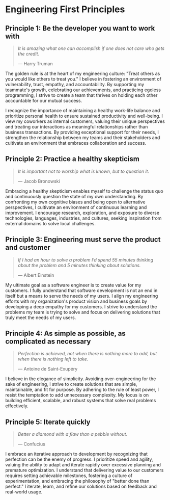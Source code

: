 # Engineering First Principles

## Principle 1: Be the developer you want to work with

> *It is amazing what one can accomplish if one does not care who gets the credit.*
>
> — Harry Truman

The golden rule is at the heart of my engineering culture: "Treat others as you would like others to treat you." I believe in fostering an environment of vulnerability, trust, empathy, and accountability. By supporting my teammate's growth, celebrating our achievements, and practicing egoless programming, I strive to create a team that thrives on holding each other accountable for our mutual success.

I recognize the importance of maintaining a healthy work-life balance and prioritize personal health to ensure sustained productivity and well-being. I view my coworkers as internal customers, valuing their unique perspectives and treating our interactions as meaningful relationships rather than business transactions. By providing exceptional support for their needs, I strengthen the relationship between my teams and their stakeholders and cultivate an environment that embraces collaboration and success.

## Principle 2: Practice a healthy skepticism

> *It is important not to worship what is known, but to question it.*
>
> — Jacob Bronowski

Embracing a healthy skepticism enables myself to challenge the status quo and continuously question the state of my own understanding. By confronting my own cognitive biases and being open to alternative perspectives, I cultivate an environment of continuous learning and improvement. I encourage research, exploration, and exposure to diverse technologies, languages, industries, and cultures, seeking inspiration from external domains to solve local challenges.

## Principle 3: Engineering must serve the product and customer

> *If I had an hour to solve a problem I’d spend 55 minutes thinking about the problem and 5 minutes thinking about solutions.*
>
> — Albert Einstein

My ultimate goal as a software engineer is to create value for my customers. I fully understand that software development is not an end in itself but a means to serve the needs of my users. I align my engineering efforts with my organization's product vision and business goals by developing a deep empathy for my customers. I strive to understand the problems my team is trying to solve and focus on delivering solutions that truly meet the needs of my users.

## Principle 4: As simple as possible, as complicated as necessary

> *Perfection is achieved, not when there is nothing more to add, but when there is nothing left to take.*
>
> — Antoine de Saint-Exupéry

I believe in the elegance of simplicity. Avoiding over-engineering for the sake of engineering, I strive to create solutions that are simple, maintainable, and fit for purpose. By adhering to the rule of least power, I resist the temptation to add unnecessary complexity. My focus is on building efficient, scalable, and robust systems that solve real problems effectively.

## Principle 5: Iterate quickly

> *Better a diamond with a flaw than a pebble without.*
>
> — Confucius

I embrace an iterative approach to development by recognizing that perfection can be the enemy of progress. I prioritize speed and agility, valuing the ability to adapt and iterate rapidly over excessive planning and premature optimization. I understand that delivering value to our customers requires setting achievable milestones, fostering a culture of experimentation, and embracing the philosophy of "better done than perfect." I iterate, learn, and refine our solutions based on feedback and real-world usage.
